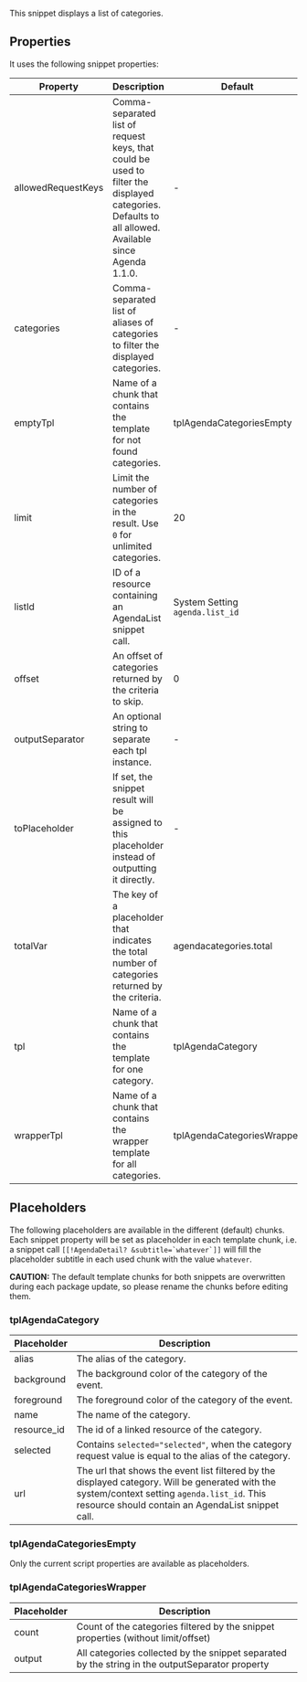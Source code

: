 This snippet displays a list of categories.

## Properties

It uses the following snippet properties:

Property | Description | Default
---------|-------------|--------
allowedRequestKeys | Comma-separated list of request keys, that could be used to filter the displayed categories. Defaults to all allowed. Available since Agenda 1.1.0. | -
categories | Comma-separated list of aliases of categories to filter the displayed categories. | -
emptyTpl | Name of a chunk that contains the template for not found categories. | tplAgendaCategoriesEmpty
limit | Limit the number of categories in the result. Use `0` for unlimited categories. | 20
listId | ID of a resource containing an AgendaList snippet call. | System Setting `agenda.list_id`
offset | An offset of categories returned by the criteria to skip. | 0
outputSeparator | An optional string to separate each tpl instance. | -
toPlaceholder | If set, the snippet result will be assigned to this placeholder instead of outputting it directly. | -
totalVar | The key of a placeholder that indicates the total number of categories returned by the criteria. | agendacategories.total
tpl | Name of a chunk that contains the template for one category. | tplAgendaCategory
wrapperTpl | Name of a chunk that contains the wrapper template for all categories. | tplAgendaCategoriesWrapper

## Placeholders

The following placeholders are available in the different (default) chunks. Each
snippet property will be set as placeholder in each template chunk, i.e. a
snippet call ```[[!AgendaDetail? &subtitle=`whatever`]]``` will fill the
placeholder subtitle in each used chunk with the value `whatever`.

**CAUTION:** The default template chunks for both snippets are overwritten
during each package update, so please rename the chunks before editing them.

### tplAgendaCategory

Placeholder | Description
------------|------------
alias | The alias of the category.
background | The background color of the category of the event.
foreground | The foreground color of the category of the event.
name | The name of the category.
resource_id | The id of a linked resource of the category.
selected | Contains `selected="selected"`, when the category request value is equal to the alias of the category.
url | The url that shows the event list filtered by the displayed category. Will be generated with the system/context setting `agenda.list_id`. This resource should contain an AgendaList snippet call.

### tplAgendaCategoriesEmpty

Only the current script properties are available as placeholders.

### tplAgendaCategoriesWrapper

Placeholder | Description
------------|------------
count | Count of the categories filtered by the snippet properties (without limit/offset)
output | All categories collected by the snippet separated by the string in the outputSeparator property

